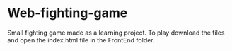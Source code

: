 # Web-fighting-game

Small fighting game made as a learning project.
To play download the files and open the index.html file in the FrontEnd folder.
